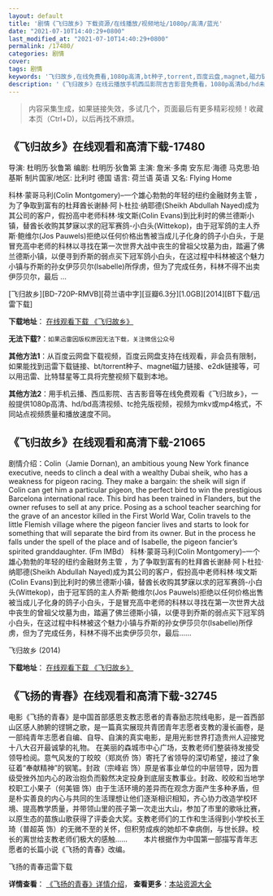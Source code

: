 ```yaml
---
layout: default
title: '剧情《飞归故乡》下载资源/在线播放/视频地址/1080p/高清/蓝光'
date: "2021-07-10T14:40:29+0800"
last_modified_at: "2021-07-10T14:40:29+0800"
permalink: /17480/
categories: 剧情
cover:
tags: 剧情
keywords: '飞归故乡,在线免费看,1080p高清,bt种子,torrent,百度云盘,magnet,磁力链,迅雷下载资源'
description: '《飞归故乡》在线云播放手机西瓜影院吉吉影音免费看，1080p高清bd/hd未删减完整版和tc抢先枪版，mkv/mp4格式，附带bt/torrent种子、magnet/磁力链、百度云盘、网盘资源迅雷下载链接'
---
```


>内容采集生成，如果链接失效，多试几个，页面最后有更多精彩视频！收藏本页（Ctrl+D)，以后再找不麻烦。


## 《飞归故乡》在线观看和高清下载-17480

导演: 杜明历·狄鲁第 编剧: 杜明历·狄鲁第 主演: 詹米·多南 安东尼·海德 马克思·珀基斯 制片国家/地区: 比利时 德国 语言: 荷兰语 英语 又名: Flying Home

科林·蒙哥马利(Colin Montgomery)–一个雄心勃勃的年轻的纽约金融财务主管 ，为了争取到富有的杜拜酋长谢赫·阿卜杜拉·纳耶德(Sheikh Abdullah Nayed)成为其公司的客户，假扮高中老师科林·埃文斯(Colin Evans)到比利时的佛兰德斯小镇，替酋长收购其梦寐以求的冠军赛鸽-小白头(Wittekop)，由于冠军鸽的主人乔斯·鲍维尔(Jos Pauwels)拒绝以任何价格出售被当成儿子化身的鸽子小白头，于是冒充高中老师的科林以寻找在第一次世界大战中丧生的曾祖父坟墓为由，踏遍了佛兰德斯小镇，以便寻到乔斯的弱点买下冠军鸽小白头，在这过程中科林被这个魅力小镇与乔斯的孙女伊莎贝尔(Isabelle)所俘虏，但为了完成任务，科林不得不出卖伊莎贝尔，最后 …


[飞归故乡][BD-720P-RMVB][荷兰语中字][豆瓣6.3分][1.0GB][2014][BT下载/迅雷下载]

**下载地址**： [在线观看下载 《飞归故乡》](https://www.btdx8.com/torrent/flying_home_2014.html) 


**无法下载?**：`如果迅雷因版权原因无法下载，关注微信公众号 `

**其他方法1**：从百度云网盘下载视频，百度云网盘支持在线观看，非会员有限制，如果能找到迅雷下载链接、bt/torrent种子、magnet磁力链接、e2dk链接等，可以用迅雷、比特彗星等工具将完整视频下载到本地。

**其他方法2**：用手机云播、西瓜影院、吉吉影音等在线免费观看《飞归故乡》，一般提供1080p高清、hd/bd高清视频、tc抢先版视频，视频为mkv或mp4格式，不同站点视频质量和播放速度不同。


## 《飞归故乡》在线观看和高清下载-21065

剧情介绍：Colin（Jamie Dornan), an ambitious young New York finance executive, needs to clinch a deal with a wealthy Dubai sheik, who has a weakness for pigeon racing. They make a bargain: the sheik will sign if Colin can get him a particular pigeon, the perfect bird to win the prestigious Barcelona international race. This bird has been trained in Flanders, but the owner refuses to sell at any price. Posing as a school teacher searching for the grave of an ancestor killed in the First World War, Colin travels to the little Flemish village where the pigeon fancier lives and starts to look for something that will separate the bird from its owner. But in the process he falls under the spell of the place and of Isabelle, the pigeon fancier’s spirited granddaughter. (Fm IMBd）   科林·蒙哥马利(Colin Montgomery)–一个雄心勃勃的年轻的纽约金融财务主管 ，为了争取到富有的杜拜酋长谢赫·阿卜杜拉·纳耶德(Sheikh Abdullah Nayed)成为其公司的客户，假扮高中老师科林·埃文斯(Colin Evans)到比利时的佛兰德斯小镇，替酋长收购其梦寐以求的冠军赛鸽-小白头(Wittekop)，由于冠军鸽的主人乔斯·鲍维尔(Jos Pauwels)拒绝以任何价格出售被当成儿子化身的鸽子小白头，于是冒充高中老师的科林以寻找在第一次世界大战中丧生的曾祖父坟墓为由，踏遍了佛兰德斯小镇，以便寻到乔斯的弱点买下冠军鸽小白头，在这过程中科林被这个魅力小镇与乔斯的孙女伊莎贝尔(Isabelle)所俘虏，但为了完成任务，科林不得不出卖伊莎贝尔，最后……


飞归故乡 (2014)

**下载地址**： [在线观看下载 《飞归故乡》](https://www.btbtdy.me/btdy/dy455.html) 


## 《飞扬的青春》在线观看和高清下载-32745

电影《飞扬的青春》是中国首部感恩支教志愿者的青春励志院线电影，是一首西部山区感人肺腑的铿锵之歌，是一篇真实展现共青团青年志愿者支教的漫长画卷，是一部纯青年志愿者自编、自导、自演的真实电影，是用光影世界打造贵州人迎接党十八大召开最诚挚的礼物。</span> 在美丽的森城市中心广场，支教老师们整装待发接受领导检阅。意气风发的丁皎皎（郑岚侨 饰）寄托了省领导的深切希望，接过了象征着“奉献精神”的钢笔。封政（宗峰岩 饰）原是省事业单位的中层领导，因为晋级受挫外加内心的政治抱负而毅然决定投身到底层支教事业。封政、皎皎和当地学校职工小果子（何美钿 饰）由于生活环境的差异而在观念方面产生多种矛盾，但是朴实善良的内心与共同的生活理想让他们逐渐相识相知，齐心协力改造学校环境、提高教学质量，并带领山里的孩子第一次走出大山，参加了市里的歌咏比赛，以原生态的苗族山歌获得了评委会大奖。支教老师们的工作和生活得到小学校长王琦（普超英 饰）的无微不至的关怀，但积劳成疾的她却不幸病倒，与世长辞。校长的离世给支教老师们极大的感触…… 　　本片根据作为中国第一部描写青年志愿者的长篇小说《飞扬的青春》改编。</span>


飞扬的青春迅雷下载

**详情查看**： [《飞扬的青春》详情介绍](/movie/32745/)， **查看更多**：[本站资源大全](/movie/t/all/)

